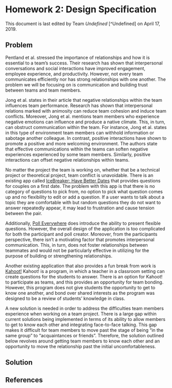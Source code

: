 # Homework 2: Design Specification

This document is last edited by Team _Undefined_ [^Undefined] on April 17, 2019.

## Problem

Pentland et al. stressed the importance of relationships and how it is essential to a team’s success. Their research has shown that interpersonal conversations and social interactions have improved engagement, employee experience, and productivity. However, not every team communicates efficiently nor has strong relationships with one another. The problem we will be focusing on is communication and building trust between teams and team members.

Jong et al. states in their article that negative relationships within the team influences team performance. Research has shown that interpersonal relations marked with animosity can reduce team cohesion and induce team conflicts. Moreover, Jong et al. mentions team members who experience negative emotions can influence and produce a native climate. This, in turn, can obstruct communication within the team. For instance, Jong et al. states in this type of environment team members can withhold information or sabotage another colleague.  In contrast, positive interactions have shown to promote a positive and more welcoming environment. The authors state that effective communications within the teams can soften negative experiences experienced by some team members. Similarly, positive interactions can offset negative relationships within teams.

No matter the project the team is working on, whether that be a technical project or theoretical project, team conflict is unavoidable. There is an existing app called [IceBreaker: Have Better Dates](https://itunes.apple.com/us/app/icebreaker-have-better-dates/id1304625074?mt=8) that provides questions for couples on a first date. The problem with this app is that there is no category of questions to pick from, no option to pick what question comes up and no flexibility to edit or add a question. If a user wants to talk about a topic they are comfortable with but random questions they do not want to answer repeatedly appear, it may lead to frustration and cause tension between the pair.

Additionally, [Poll Everywhere][08b905c4] does introduce the ability to present flexible questions. However, the overall design of the application is too complicated for both the participant and poll creator. Moreover, from the participants perspective, there isn’t a motivating factor that promotes interpersonal communication. This, in turn, does not foster relationships between teammates and would not be particularly effective in utilizing for the purpose of building or strengthening relationships.

  [08b905c4]: https://pollev.com/ "Poll Everywhere"

Another existing application that also provides a fun break from work is [Kahoot!](https://kahoot.com/) Kahoot! is a program, in which a teacher in a classroom setting can create questions for the students to answer. There is an option for Kahoot! to participate as teams, and this provides an opportunity for team bonding. However, this program does not give students the opportunity to get to know one another, and bond over shared interests as the program was designed to be a review of students’ knowledge in class.

A new solution is needed in order to address the difficulties team members experience when working on a team project. There is a large gap within current solutions being implemented in terms of its ability to allow members to get to know each other and integrating face-to-face talking. This gap makes it difficult for team members to move past the stage of being “in the same group” to “acquaintances or friends”. Therefore, the solution outlined below revolves around getting team members to know each other and an opportunity to move the relationship past the initial uncomfortableness.  


## Solution

## References
